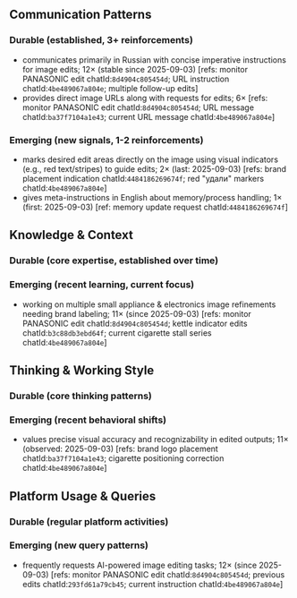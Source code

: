 ## Communication Patterns
### Durable (established, 3+ reinforcements)
- communicates primarily in Russian with concise imperative instructions for image edits; 12× (stable since 2025-09-03) [refs: monitor PANASONIC edit chatId:`8d4904c805454d`; URL instruction chatId:`4be489067a804e`; multiple follow-up edits]
- provides direct image URLs along with requests for edits; 6× [refs: monitor PANASONIC edit chatId:`8d4904c805454d`; URL message chatId:`ba37f7104a1e43`; current URL message chatId:`4be489067a804e`]

### Emerging (new signals, 1-2 reinforcements)
- marks desired edit areas directly on the image using visual indicators (e.g., red text/stripes) to guide edits; 2× (last: 2025-09-03) [refs: brand placement indication chatId:`4484186269674f`; red "удали" markers chatId:`4be489067a804e`]
- gives meta-instructions in English about memory/process handling; 1× (first: 2025-09-03) [ref: memory update request chatId:`4484186269674f`]

## Knowledge & Context
### Durable (core expertise, established over time)

### Emerging (recent learning, current focus)
- working on multiple small appliance & electronics image refinements needing brand labeling; 11× (since 2025-09-03) [refs: monitor PANASONIC edit chatId:`8d4904c805454d`; kettle indicator edits chatId:`b3c88db3ebd64f`; current cigarette stall series chatId:`4be489067a804e`]

## Thinking & Working Style
### Durable (core thinking patterns)

### Emerging (recent behavioral shifts)
- values precise visual accuracy and recognizability in edited outputs; 11× (observed: 2025-09-03) [refs: brand logo placement chatId:`ba37f7104a1e43`; cigarette positioning correction chatId:`4be489067a804e`]

## Platform Usage & Queries
### Durable (regular platform activities)

### Emerging (new query patterns)
- frequently requests AI-powered image editing tasks; 12× (since 2025-09-03) [refs: monitor PANASONIC edit chatId:`8d4904c805454d`; previous edits chatId:`293fd61a79cb45`; current instruction chatId:`4be489067a804e`]